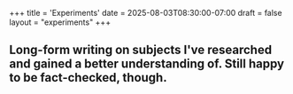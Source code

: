 +++
title = 'Experiments'
date = 2025-08-03T08:30:00-07:00
draft = false
layout = "experiments"
+++

## Long-form writing on subjects I've researched and gained a better understanding of. Still happy to be fact-checked, though.
